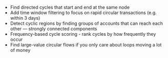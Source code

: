 * Find directed cycles that start and end at the same node
* Add time window filtering to focus on rapid circular transactions (e.g. within 3 days)
* Detect cyclic regions by finding groups of accounts that can reach each other — strongly connected components
* Frequency-based cycle scoring - rank cycles by how frequently they occur
* Find large-value circular flows if you only care about loops moving a lot of money

